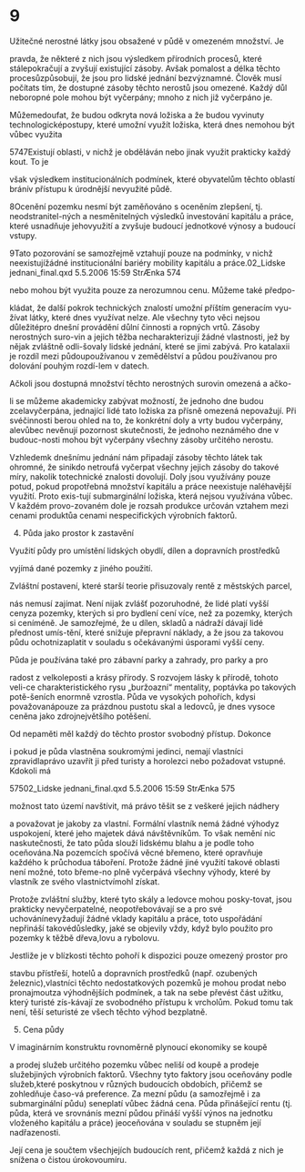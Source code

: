 # 9

Užitečné nerostné látky jsou obsažené v půdě v omezeném množství. Je

pravda, že některé z nich jsou výsledkem přírodních procesů, které stálepokračují a zvyšují existující zásoby. Avšak pomalost a délka těchto procesůzpůsobují, že jsou pro lidské jednání bezvýznamné. Člověk musí počítats tím, že dostupné zásoby těchto nerostů jsou omezené. Každý důl neboropné pole mohou být vyčerpány; mnoho z nich již vyčerpáno je.

Můžemedoufat, že budou odkryta nová ložiska a že budou vyvinuty technologicképostupy, které umožní využít ložiska, která dnes nemohou být vůbec využita

5747Existují oblasti, v nichž je obděláván nebo jinak využit prakticky každý kout. To je

však výsledkem institucionálních podmínek, které obyvatelům těchto oblastí bránív přístupu k úrodnější nevyužité půdě.

8Ocenění pozemku nesmí být zaměňováno s oceněním zlepšení, tj. neodstranitel-ných a nesměnitelných výsledků investování kapitálu a práce, které usnadňuje jehovyužití a zvyšuje budoucí jednotkové výnosy a budoucí vstupy.

9Tato pozorování se samozřejmě vztahují pouze na podmínky, v nichž neexistujížádné institucionální bariéry mobility kapitálu a práce.02_Lidske jednani_final.qxd 5.5.2006 15:59 StrÆnka 574

nebo mohou být využita pouze za nerozumnou cenu. Můžeme také předpo-

kládat, že další pokrok technických znalostí umožní příštím generacím vyu-žívat látky, které dnes využívat nelze. Ale všechny tyto věci nejsou důležitépro dnešní provádění důlní činnosti a ropných vrtů. Zásoby nerostných suro-vin a jejich těžba necharakterizují žádné vlastnosti, jež by nějak zvláštně odli-šovaly lidské jednání, které se jimi zabývá. Pro katalaxii je rozdíl mezi půdoupoužívanou v zemědělství a půdou používanou pro dolování pouhým rozdí-lem v datech.

Ačkoli jsou dostupná množství těchto nerostných surovin omezená a ačko-

li se můžeme akademicky zabývat možností, že jednoho dne budou zcelavyčerpána, jednající lidé tato ložiska za přísně omezená nepovažují. Při svéčinnosti berou ohled na to, že konkrétní doly a vrty budou vyčerpány, alevůbec nevěnují pozornost skutečnosti, že jednoho neznámého dne v budouc-nosti mohou být vyčerpány všechny zásoby určitého nerostu.

Vzhledemk dnešnímu jednání nám připadají zásoby těchto látek tak ohromné, že sinikdo netroufá vyčerpat všechny jejich zásoby do takové míry, nakolik totechnické znalosti dovolují. Doly jsou využívány pouze potud, pokud propotřebná množství kapitálu a práce neexistuje naléhavější využití. Proto exis-tují submarginální ložiska, která nejsou využívána vůbec. V každém provo-zovaném dole je rozsah produkce určován vztahem mezi cenami produktůa cenami nespecifických výrobních faktorů.

4. Půda jako prostor k zastavění

Využití půdy pro umístění lidských obydlí, dílen a dopravních prostředků

vyjímá dané pozemky z jiného použití.

Zvláštní postavení, které starší teorie přisuzovaly rentě z městských parcel,

nás nemusí zajímat. Není nijak zvlášť pozoruhodné, že lidé platí vyšší cenyza pozemky, kterých si pro bydlení cení více, než za pozemky, kterých si ceníméně. Je samozřejmé, že u dílen, skladů a nádraží dávají lidé přednost umís-tění, které snižuje přepravní náklady, a že jsou za takovou půdu ochotnizaplatit v souladu s očekávanými úsporami vyšší ceny.

Půda je používána také pro zábavní parky a zahrady, pro parky a pro

radost z velkoleposti a krásy přírody. S rozvojem lásky k přírodě, tohoto veli-ce charakteristického rysu „buržoazní“ mentality, poptávka po takových potě-šeních enormně vzrostla. Půda ve vysokých pohořích, kdysi považovanápouze za prázdnou pustotu skal a ledovců, je dnes vysoce ceněna jako zdrojnejvětšího potěšení.

Od nepaměti měl každý do těchto prostor svobodný přístup. Dokonce

i pokud je půda vlastněna soukromými jedinci, nemají vlastníci zpravidlaprávo uzavřít ji před turisty a horolezci nebo požadovat vstupné. Kdokoli má

57502_Lidske jednani_final.qxd 5.5.2006 15:59 StrÆnka 575

možnost tato území navštívit, má právo těšit se z veškeré jejich nádhery

a považovat je jakoby za vlastní. Formální vlastník nemá žádné výhodyz uspokojení, které jeho majetek dává návštěvníkům. To však nemění nic naskutečnosti, že tato půda slouží lidskému blahu a je podle toho oceňována.Na pozemcích spočívá věcné břemeno, které opravňuje každého k průchodua táboření. Protože žádné jiné využití takové oblasti není možné, toto břeme-no plně vyčerpává všechny výhody, které by vlastník ze svého vlastnictvímohl získat.

Protože zvláštní služby, které tyto skály a ledovce mohou posky-tovat, jsou prakticky nevyčerpatelné, neopotřebovávají se a pro své uchovánínevyžadují žádné vklady kapitálu a práce, toto uspořádání nepřináší takovédůsledky, jaké se objevily vždy, když bylo použito pro pozemky k těžbě dřeva,lovu a rybolovu.

Jestliže je v blízkosti těchto pohoří k dispozici pouze omezený prostor pro

stavbu přístřeší, hotelů a dopravních prostředků (např. ozubených železnic),vlastníci těchto nedostatkových pozemků je mohou prodat nebo pronajmoutza výhodnějších podmínek, a tak na sebe převést část užitku, který turisté zís-kávají ze svobodného přístupu k vrcholům. Pokud tomu tak není, těší seturisté ze všech těchto výhod bezplatně.

5. Cena půdy

V imaginárním konstruktu rovnoměrně plynoucí ekonomiky se koupě

a prodej služeb určitého pozemku vůbec neliší od koupě a prodeje služebjiných výrobních faktorů. Všechny tyto faktory jsou oceňovány podle služeb,které poskytnou v různých budoucích obdobích, přičemž se zohledňuje časo-vá preference. Za mezní půdu (a samozřejmě i za submarginální půdu) seneplatí vůbec žádná cena. Půda přinášející rentu (tj. půda, která ve srovnánís mezní půdou přináší vyšší výnos na jednotku vloženého kapitálu a práce) jeoceňována v souladu se stupněm její nadřazenosti.

Její cena je součtem všechjejích budoucích rent, přičemž každá z nich je snížena o čistou úrokovoumíru.

